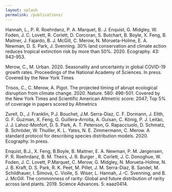 ```yaml
---
layout: splash
permalink: /publications/
---
```



Hannah, L., P. R. Roehrdanz, P. A. Marquet, B. J. Enquist, G. Midgley, W. Foden, J. C. Lovett, R. Corlett, D. Corcoran, S. Butchart, B. Boyle, X. Feng, B. Maitner, J. Fajardo, B. J. McGill, C. Merow, N. Morueta-Holme, E. A. Newman, D. S. Park, J. Svenning. 30% land conservation and climate action reduces tropical extinction risk by more than 50%. 2020. Ecography. 43: 943-953.

Merow, C., M. Urban. 2020. Seasonality and uncertainty in global COVID-19 growth rates. Proceedings of the National Academy of Sciences. In press.
Covered by the New York Times

Trisos, C., C. Merow, A. Pigot. The projected timing of abrupt ecological disruption from climate change. 2020. Nature. 580: 496-501.
Covered by the New York Times and Scientific American 
Altmetric score: 2047; Top 5% of coverage in papers scored by Altmetrics

Zurell, D., J. Franklin, P.J. Bouchet, J.M. Serra-Diaz, C. F. Dormann, J. Elith, G. F. Guzman, X. Feng, G. Guillera-Arroita, A. Guisan, C. König, P. J. Leitão, J. J. Lahoz-Monfort, D. S. Park, A. T. Peterson, G. Rapacciuolo, D. Schmatz, B. Schröder, W. Thuiller, K. L. Yates, N. E. Zimmermann, C. Merow. A standard protocol for describing species distribution models. 2020. Ecography. In press.

Enquist, B.J., X. Feng, B.Boyle, B. Maitner, E. A. Newman, P. M. Jørgensen, P. R. Roehrdanz, B. M. Theirs, J. R. Burger , R. Corlett,  J. C. Donoghue, W. Foden,  J. C. Lovett, P.Marquet, C. Merow, G. Midgley, N. Morueta-Holme, N. J. B. Kraft, D. S. Park, R. K. Peet, M. Pillet, J. M. Serra-Diaz, B. Sandel, M. Schildhauer, I. Šímová,  C. Violle, S. Wiser, L. Hannah, J.-C. Svenning, and B. J. McGill. The commonness of rarity: Global and future distribution of rarity across land plants. 2019. Science Advances. 5: eaaz0414.
